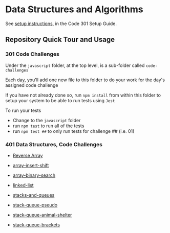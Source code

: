 # Data Structures and Algorithms

See [setup instructions](https://codefellows.github.io/setup-guide/code-301/3-code-challenges), in the Code 301 Setup Guide.

## Repository Quick Tour and Usage

### 301 Code Challenges

Under the `javascript` folder, at the top level, is a sub-folder called `code-challenges`

Each day, you'll add one new file to this folder to do your work for the day's assigned code challenge

If you have not already done so, run `npm install` from within this folder to setup your system to be able to run tests using `Jest`

To run your tests

- Change to the `javascript` folder
- run `npm test` to run all of the tests
- run `npm test ##` to only run tests for challenge ## (i.e. 01)

### 401 Data Structures, Code Challenges


- [Reverse Array](./javascript/code-challenges/array-reverse/README.md)

- [array-insert-shift](./javascript/code-challenges/array-insert-shift/README.md)


- [array-binary-search](./javascript/code-challenges/array-binary-search/README.md)

- [linked-list](./javascript/linked-list/README.md)

- [stacks-and-queues](./javascript/code-challenges/stacks-and-queues/README.md)

- [stack-queue-pseudo](./javascript/code-challenges/stack-queue-pseudo/README.md)

- [stack-queue-animal-shelter](./javascript/code-challenges/stack-queue-animal-shelter/README.md)

- [stack-queue-brackets](./javascript/code-challenges/stack-queue-brackets/README.md)


